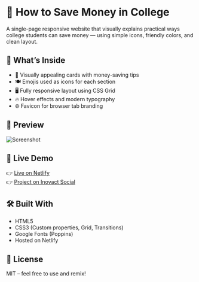 # 💸 How to Save Money in College

A single-page responsive website that visually explains practical ways college students can save money — using simple icons, friendly colors, and clean layout.

## 🧠 What’s Inside

- 🎨 Visually appealing cards with money-saving tips
- 🍽️ Emojis used as icons for each section
- 🖥️ Fully responsive layout using CSS Grid
- 🔥 Hover effects and modern typography
- 🌐 Favicon for browser tab branding

## 🚀 Preview

![Screenshot](https://github.com/user-attachments/assets/1e4b9032-06a8-4347-b847-9b4bf3129c4f)

## 📂 Live Demo

👉 [Live on Netlify](https://savemoneyforclg.netlify.app/)  
👉 [Project on Inovact Social]( https://api.inovact.in/v1/post?id=1252 )

## 🛠️ Built With

- HTML5
- CSS3 (Custom properties, Grid, Transitions)
- Google Fonts (Poppins)
- Hosted on Netlify

## 📄 License

MIT – feel free to use and remix!
